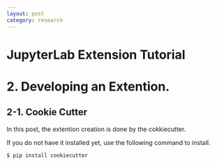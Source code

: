 ```yaml
---
layout: post
category: research
---
```


# JupyterLab Extension Tutorial
# 2. Developing an Extention.

## 2-1. Cookie Cutter

In this post, the extention creation is done by the cokkiecutter.

If you do not have it installed yet, use the following command to install.

`$ pip install cookiecutter`

